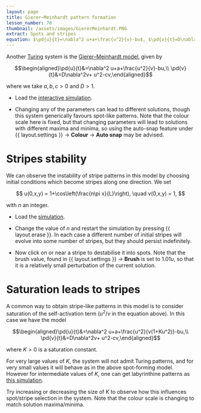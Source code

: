```yaml
---
layout: page
title: Gierer–Meinhardt pattern formation
lesson_number: 70
thumbnail: /assets/images/GiererMeinhardt.PNG
extract: Spots and stripes
equation: $\pd{u}{t}=\nabla^2 u+a+\frac{u^2}{v}-bu$, $\pd{v}{t}=D\nabla^2v+ u^2-cv$
---
```

Another [Turing](https://en.wikipedia.org/wiki/Turing_pattern) system is the [Gierer–Meinhardt model](https://www.scholarpedia.org/article/Gierer-Meinhardt_model), given by 

$$\begin{aligned}\pd{u}{t}&=\nabla^2 u+a+\frac{u^2}{v}-bu,\\ \pd{v}{t}&=D\nabla^2v+ u^2-cv,\end{aligned}$$

where we take $a,b,c>0$ and $D>1$.

* Load the [interactive simulation](/sim/?preset=GiererMeinhardt). 

* Changing any of the parameters can lead to different solutions, though this system generically favours spot-like patterns. Note that the colour scale here is fixed, but that changing parameters will lead to solutions with different maxima and minima, so using the auto-snap feature under <span class='click_sequence'>{{ layout.settings }} → **Colour** → **Auto snap**</span> may be advised.

# Stripes stability

We can observe the instability of stripe patterns in this model by choosing initial conditions which become stripes along one direction. We set

$$
u(0,x,y) = 1+\cos\left(\frac{n\pi x}{L}\right), \quad v(0,x,y) = 1,
$$

with $n$ an integer. 

* Load the [simulation](/sim/?preset=GiererMeinhardtStripeICs). 

* Change the value of $n$ and restart the simulation by pressing {{ layout.erase }}. In each case a different number of initial stripes will evolve into some number of stripes, but they should persist indefinitely.

* Now click on or near a stripe to destabilise it into spots. Note that the brush value, found in <span class='click_sequence'>{{ layout.settings }} → **Brush**</span> is set to $1.01u$, so that it is a relatively small perturbation of the current solution. 

# Saturation leads to stripes

A common way to obtain stripe-like patterns in this model is to consider saturation of the self-activation term ($u^2/v$ in the equation above). In this case we have the model

$$\begin{aligned}\pd{u}{t}&=\nabla^2 u+a+\frac{u^2}{v(1+Ku^2)}-bu,\\ \pd{v}{t}&=D\nabla^2v+ u^2-cv,\end{aligned}$$

where $K>0$ is a saturation constant. 

For very large values of $K$, the system will not admit Turing patterns, and for very small values it will behave as in the above spot-forming model. However for intermediate values of $K$, one can get labyrinthine patterns as [this simulation](/sim/?preset=GiererMeinhardtStripes). 

Try increasing or decreasing the size of $K$ to observe how this influences spot/stripe selection in the system. Note that the colour scale is changing to match solution maxima/minima.
